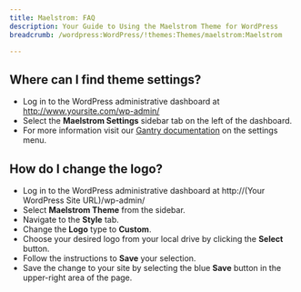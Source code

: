 ```yaml
---
title: Maelstrom: FAQ
description: Your Guide to Using the Maelstrom Theme for WordPress
breadcrumb: /wordpress:WordPress/!themes:Themes/maelstrom:Maelstrom

---
```


Where can I find theme settings?
-----
* Log in to the WordPress administrative dashboard at http://www.yoursite.com/wp-admin/
* Select the **Maelstrom Settings** sidebar tab on the left of the dashboard.
* For more information visit our [Gantry documentation][gantry] on the settings menu.

How do I change the logo?
-----

* Log in to the WordPress administrative dashboard at http://(Your WordPress Site URL)/wp-admin/
* Select **Maelstrom Theme** from the sidebar.
* Navigate to the **Style** tab.
* Change the **Logo** type to **Custom**.
* Choose your desired logo from your local drive by clicking the **Select** button.
* Follow the instructions to **Save** your selection.
* Save the change to your site by selecting the blue **Save** button in the upper-right area of the page.

[gantry]: http://gantry-framework.org/documentation/wordpress/configure/